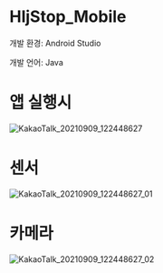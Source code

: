 # HljStop_Mobile


개발 환경: Android Studio

개발 언어: Java

# 앱 실행시
![KakaoTalk_20210909_122448627](https://user-images.githubusercontent.com/87680486/132617407-d1751f64-9747-4f11-879c-194a0370dabc.jpg)

# 센서
![KakaoTalk_20210909_122448627_01](https://user-images.githubusercontent.com/87680486/132617423-bf21565a-d0e7-42d5-9ecd-6fc4c3e6a411.jpg)

# 카메라
![KakaoTalk_20210909_122448627_02](https://user-images.githubusercontent.com/87680486/132617483-79978848-54e4-4054-b80b-da00d894ebce.jpg)


